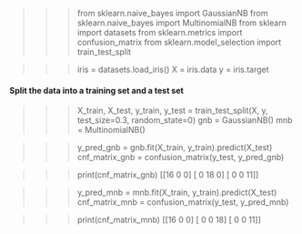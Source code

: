 >>> from sklearn.naive_bayes import GaussianNB
>>> from sklearn.naive_bayes import MultinomialNB
>>> from sklearn import datasets
>>> from sklearn.metrics import confusion_matrix
>>> from sklearn.model_selection import train_test_split
 
>>> iris = datasets.load_iris()
>>> X = iris.data
>>> y = iris.target
 
#### Split the data into a training set and a test set
>>> X_train, X_test, y_train, y_test = train_test_split(X, y, test_size=0.3, random_state=0)
>>> gnb = GaussianNB()
>>> mnb = MultinomialNB()
 
>>> y_pred_gnb = gnb.fit(X_train, y_train).predict(X_test)
>>> cnf_matrix_gnb = confusion_matrix(y_test, y_pred_gnb)
 
>>> print(cnf_matrix_gnb)
[[16 0 0]
 [ 0 18 0]
 [ 0 0 11]]
 
>>> y_pred_mnb = mnb.fit(X_train, y_train).predict(X_test)
>>> cnf_matrix_mnb = confusion_matrix(y_test, y_pred_mnb)
 
>>> print(cnf_matrix_mnb)
[[16 0 0]
 [ 0 0 18]
 [ 0 0 11]]
